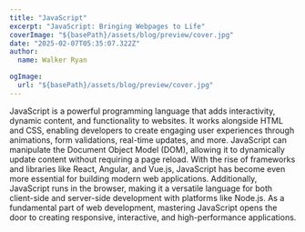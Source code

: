 ```yaml
---
title: "JavaScript"
excerpt: "JavaScript: Bringing Webpages to Life"
coverImage: "${basePath}/assets/blog/preview/cover.jpg"
date: "2025-02-07T05:35:07.322Z"
author:
  name: Walker Ryan

ogImage:
  url: "${basePath}/assets/blog/preview/cover.jpg"
---
```


JavaScript is a powerful programming language that adds interactivity, dynamic content, and functionality to websites. It works alongside HTML and CSS, enabling developers to create engaging user experiences through animations, form validations, real-time updates, and more. JavaScript can manipulate the Document Object Model (DOM), allowing it to dynamically update content without requiring a page reload. With the rise of frameworks and libraries like React, Angular, and Vue.js, JavaScript has become even more essential for building modern web applications. Additionally, JavaScript runs in the browser, making it a versatile language for both client-side and server-side development with platforms like Node.js. As a fundamental part of web development, mastering JavaScript opens the door to creating responsive, interactive, and high-performance applications.
